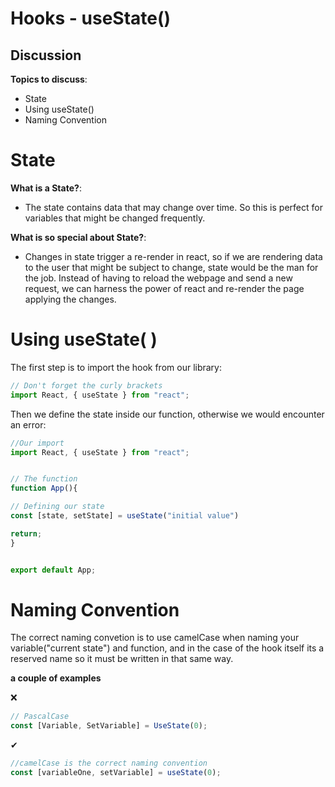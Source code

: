 # Hooks - useState()

## Discussion

**Topics to discuss**:
* State
* Using useState()
* Naming Convention



# State

**What is a State?**:
* The state contains data that may change over time. So this is perfect for variables that might be changed frequently.

**What is so special about State?**:
- Changes in state trigger a re-render in react, so if we are rendering data to the user that might be subject to change,
state would be the man for the job. Instead of having to reload the webpage and send a new request, we can harness the power
of react and re-render the page applying the changes.



# Using useState( )

The first step is to import the hook from our library:

```javascript
// Don't forget the curly brackets
import React, { useState } from "react";


```

Then we define the state inside our function, otherwise we would encounter an error: 
```javascript
//Our import
import React, { useState } from "react";


// The function
function App(){

// Defining our state
const [state, setState] = useState("initial value")

return;
}


export default App;
```


# Naming Convention
The correct naming convetion is to use camelCase when naming your variable("current state") and function, and in the case of the hook itself its a reserved name
so it must be written in that same way.

**a couple of examples**

 	
  &#10060;
```javascript
// PascalCase
const [Variable, SetVariable] = UseState(0);

```
 
 &#10004;
```javascript
//camelCase is the correct naming convention
const [variableOne, setVariable] = useState(0);

```
